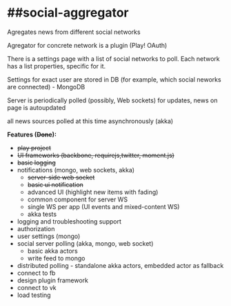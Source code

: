 ##social-aggregator
=================

Agregates news from different social networks

Agregator for concrete network is a plugin (Play! OAuth)

There is a settings page with a list of social networks to poll. Each network has a list properties, specific for it.

Settings for exact user are stored in DB (for example, which social neworks are connected) - MongoDB

Server is periodically polled  (possibly, Web sockets) for updates, news on page is autoupdated

all news sources polled at this time asynchronously (akka)
 
**Features (~~Done~~):**
- ~~play project~~
- ~~UI frameworks (backbone, requirejs,twitter, moment.js)~~
- ~~basic logging~~
- notifications (mongo, web sockets, akka)
  - ~~server-side web socket~~
  - ~~basic ui notification~~
  - advanced UI (highlight new items with fading)
  - common component for server WS
  - single WS per app (UI events and mixed-content WS)
  - akka tests
- logging and troubleshooting support
- authorization
- user settings (mongo)
- social server polling (akka, mongo, web socket)
	- basic akka actors
	- write feed to mongo
- distributed polling - standalone akka actors, embedded actor as fallback 
- connect to fb
- design plugin framework
- connect to vk
- load testing